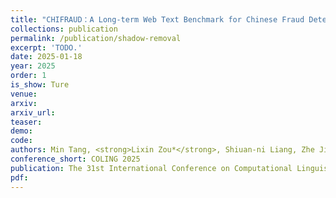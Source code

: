 ```yaml
---    
title: "CHIFRAUD：A Long-term Web Text Benchmark for Chinese Fraud Detection"
collections: publication
permalink: /publication/shadow-removal
excerpt: 'TODO.'
date: 2025-01-18
year: 2025
order: 1
is_show: Ture
venue: 
arxiv: 
arxiv_url: 
teaser: 
demo: 
code: 
authors: Min Tang, <strong>Lixin Zou*</strong>, Shiuan-ni Liang, Zhe Jin, Weiqing Wang, Shujie Cui (*Corresponding Author)
conference_short: COLING 2025
publication: The 31st International Conference on Computational Linguistics.<strong>(CCF-B, Best Social Impact Paper)</strong>
pdf: 
---
```


